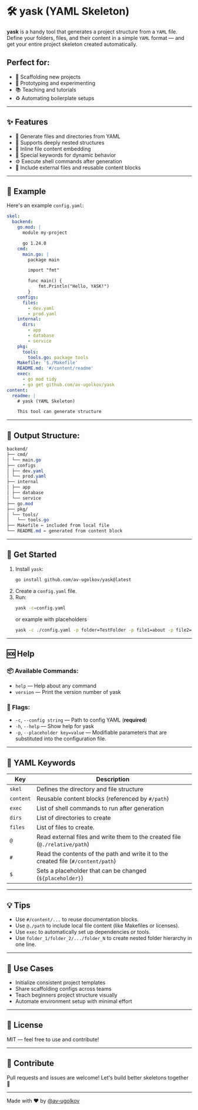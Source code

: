 # 🛠️ yask (YAML Skeleton)

**yask** is a handy tool that generates a project structure from a `YAML` file. Define your folders, files, and their content in a simple `YAML` format — and get your entire project skeleton created automatically.

## Perfect for:

- 🔧 Scaffolding new projects
- 🧪 Prototyping and experimenting
- 📚 Teaching and tutorials
- ♻️ Automating boilerplate setups

---

## ✨ Features

- 📁 Generate files and directories from YAML
- 🔄 Supports deeply nested structures
- 📝 Inline file content embedding
- 🧠 Special keywords for dynamic behavior
- ⚙️ Execute shell commands after generation
- 🔌 Include external files and reusable content blocks

---

## 📄 Example

Here's an example `config.yaml`:

```yaml
skel:
  backend:
    go.mod: |
      module my-project

      go 1.24.0
    cmd:
      main.go: |
        package main

        import "fmt"

        func main() {
            fmt.Println("Hello, YASK!")
        }
    configs:
      files:
        - dev.yaml
        - prod.yaml
    internal:
      dirs:
        - app
        - database
        - service
    pkg:
      tools:
        tools.go: package tools
    Makefile: '$./Makefile'
    README.md: '#/content/readme'
    exec:
      - go mod tidy
      - go get github.com/av-ugolkov/yask
content:
  readme: |
    # yask (YAML Skeleton)

    This tool can generate structure
```

---

## 🧾 Output Structure:

```css
backend/
├── cmd/
│ └── main.go
├── configs
│ ├── dev.yaml
│ └── prod.yaml
├── internal
│ ├── app
│ ├── database
│ └── service
├── go.mod
├── pkg/
│ └── tools/
│   └── tools.go
├── Makefile ← included from local file
└── README.md ← generated from content block
```

---

## 🚀 Get Started

1. Install `yask`:
   ```bash
   go install github.com/av-ugolkov/yask@latest
   ```
2. Create a `config.yaml` file.
3. Run:
   ```bash
   yask -c=config.yaml
   ```
   or example with placeholders
   ```bash
   yask -c ./config.yaml -p folder=TestFolder -p file1=about -p file2=dynamic.txt -p makefile="ls -a"
   ```

---

## 🆘 Help

### 📦 Available Commands:

- `help` — Help about any command
- `version` — Print the version number of yask

### 🏁 Flags:

- `-c`, `--config string` — Path to config YAML (**required**)
- `-h`, `--help` — Show help for yask
- `-p`, `--placeholder key=value` — Modifiable parameters that are substituted into the configuration file.

---

## 🔑 YAML Keywords

| Key       | Description                                                                       |
| --------- | --------------------------------------------------------------------------------- |
| `skel`    | Defines the directory and file structure                                          |
| `content` | Reusable content blocks (referenced by `#/path`)                                  |
| `exec`    | List of shell commands to run after generation                                    |
| `dirs`    | List of directories to create                                                     |
| `files`   | List of files to create.                                                          |
| `@`       | Read external files and write them to the created file (`@./relative/path`)       |
| `#`       | Read the contents of the path and write it to the created file (`#/content/path`) |
| `$`       | Sets a placeholder that can be changed (`${placeholder}`)                         |

---

## 💡 Tips

- Use `#/content/...` to reuse documentation blocks.
- Use `@./path` to include local file content (like Makefiles or licenses).
- Use `exec` to automatically set up dependencies or tools.
- Use `folder_1/folder_2/.../folder_N` to create nested folder hierarchy in one line.

---

## 🧩 Use Cases

- Initialize consistent project templates
- Share scaffolding configs across teams
- Teach beginners project structure visually
- Automate environment setup with minimal effort

---

## 📃 License

MIT — feel free to use and contribute!

---

## 🙌 Contribute

Pull requests and issues are welcome! Let's build better skeletons together 🦴

---

Made with ❤️ by [@av-ugolkov](https://github.com/av-ugolkov)
